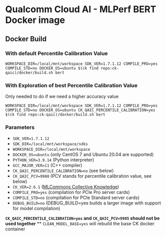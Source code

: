 # Qualcomm Cloud AI - MLPerf BERT Docker image

## Docker Build

### With default Percentile Calibration Value
```
WORKSPACE_DIR=/local/mnt/workspace SDK_VER=1.7.1.12 COMPILE_PRO=yes COMPILE_STD=no DOCKER_OS=ubuntu $(ck find repo:ck-qaic)/docker/build.sh bert
```

### With Exploration of best Percentile Calibration Value 
Only needed to do if we need a higher accuracy value

```
WORKSPACE_DIR=/local/mnt/workspace SDK_VER=1.7.1.12 COMPILE_PRO=yes COMPILE_STD=no DOCKER_OS=ubuntu CK_QAIC_PERCENTILE_CALIBRATION=yes $(ck find repo:ck-qaic)/docker/build.sh bert
```


### Parameters

- `SDK_VER=1.7.1.12`
- `SDK_DIR=/local/mnt/workspace/sdks`
- `WORKSPACE_DIR=/local/mnt/workspace`
- `DOCKER_OS=ubuntu` (only CentOS 7 and Ubuntu 20.04 are supported)
- `PYTHON_VER=3.9.14` (Python interpreter)
- `GCC_MAJOR_VER=11` (C++ compiler)
- `CK_QAIC_PERCENTILE_CALIBRATION=no` (see below)
- `CK_QAIC_PCV=9980` (PCV stands for percentile calibration value, see below)
- `CK_VER=2.6.1` ([MLCommons Collective Knowledge](https://github.com/mlcommons/ck))
- `COMPILE_PRO=yes` (compilation for PCIe Pro server cards)
- `COMPILE_STD=no`  (compilation for PCIe Standard server cards) 
- `DEBUG_BUILD=no` (DEBUG_BUILD=yes builds a larger image with support for model compilation)

**`CK_QAIC_PERCENTILE_CALIBRATION=yes` and `CK_QAIC_PCV=9985` should not be used together**
** `CLEAN_MODEL_BASE=yes` will rebuild the base CK docker container


